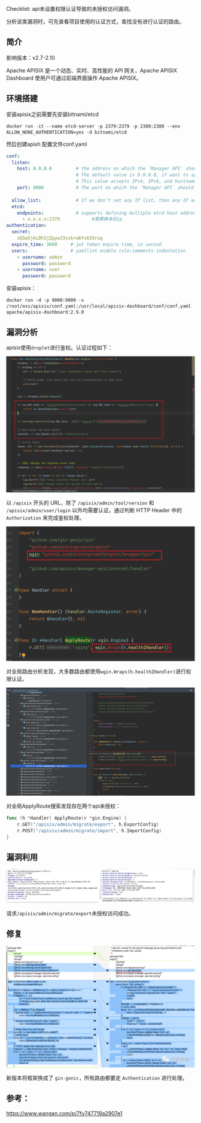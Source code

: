 Checklist:
api未设置权限认证导致的未授权访问漏洞。

分析该类漏洞时，可先查看项目使用的认证方式，查找没有进行认证的路由。

## 简介

影响版本：v2.7-2.10

Apache APISIX 是一个动态、实时、高性能的 API 网关，Apache APISIX Dashboard 使用户可通过前端界面操作 Apache APISIX。



## 环境搭建

安装apisix之前需要先安装bitnami/etcd

```shell
docker run -it --name etcd-server -p 2379:2379 -p 2380:2380 --env ALLOW_NONE_AUTHENTICATION=yes -d bitnami/etcd
```

然后创建apish 配置文件conf.yaml

```yaml
conf:
  listen:
    host: 0.0.0.0         # the address on which the `Manager API` should listen.
                          # The default value is 0.0.0.0, if want to specify, please enable it.
                          # This value accepts IPv4, IPv6, and hostname.
    port: 9000            # The port on which the `Manager API` should listen.

  allow_list:             # If we don't set any IP list, then any IP access is allowed by default.
  etcd:
    endpoints:            # supports defining multiple etcd host addresses for an etcd cluster
      - x.x.x.x:2379			#需要换本机ip
authentication:
  secret:
    zQ5w5jkLDh3jZpywJ3sskrw6Yv633ruq
  expire_time: 3600     # jwt token expire time, in second
  users:                # yamllint enable rule:comments-indentation
    - username: admin
      password: password
    - username: user
      password: password
```

安装apisix：

```shell
docker run -d -p 9000:9000 -v /root/oss/apisix/conf.yaml:/usr/local/apisix-dashboard/conf/conf.yaml apache/apisix-dashboard:2.9.0
```



## 漏洞分析

apisix使用`droplet`进行鉴权。认证过程如下：

![1](CVE-2021-45232-Apache-APISIX-Dashboard-认证绕过漏洞/1.png)

以 `/apisix` 开头的 URL，除了 `/apisix/admin/tool/version` 和 `/apisix/admin/user/login` 以外均需要认证，通过判断 HTTP Header 中的 `Authorization` 来完成鉴权处理。



![3](CVE-2021-45232-Apache-APISIX-Dashboard-认证绕过漏洞/3.png)

对全局路由分析发现，大多数路由都使用`wgin.Wraps(h.healthZHandler)`进行权限认证。



![2](CVE-2021-45232-Apache-APISIX-Dashboard-认证绕过漏洞/2.png)

对全局ApplyRoute搜索发现存在两个api未授权：

```go
func (h *Handler) ApplyRoute(r *gin.Engine) {
	r.GET("/apisix/admin/migrate/export", h.ExportConfig)
	r.POST("/apisix/admin/migrate/import", h.ImportConfig)
}
```



## 漏洞利用

![4](CVE-2021-45232-Apache-APISIX-Dashboard-认证绕过漏洞/4.png)

请求`/apisix/admin/migrate/export`未授权访问成功。



## 修复

![4](CVE-2021-45232-Apache-APISIX-Dashboard-认证绕过漏洞/5.png)

新版本将框架换成了 `gin-gonic`，所有路由都要走 `Authentication` 进行处理。

## 参考：

https://www.wangan.com/p/7fy747719a2907e1